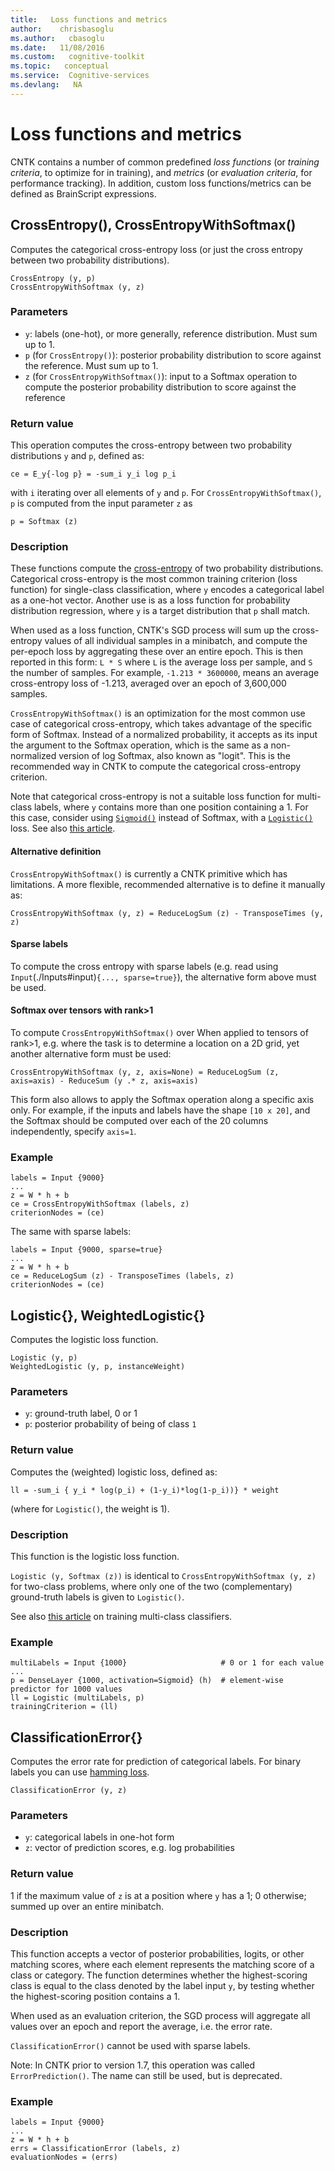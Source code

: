 ```yaml
---
title:   Loss functions and metrics
author:    chrisbasoglu
ms.author:   cbasoglu
ms.date:   11/08/2016
ms.custom:   cognitive-toolkit
ms.topic:   conceptual
ms.service:  Cognitive-services
ms.devlang:   NA
---
```


# Loss functions and metrics

CNTK contains a number of common predefined *loss functions* (or *training criteria*, to optimize for in training),
and *metrics* (or *evaluation criteria*, for performance tracking).
In addition, custom loss functions/metrics
can be defined as BrainScript expressions.

## CrossEntropy(), CrossEntropyWithSoftmax()

Computes the categorical cross-entropy loss (or just the cross entropy between two probability distributions).

    CrossEntropy (y, p)
    CrossEntropyWithSoftmax (y, z)

### Parameters

* `y`: labels (one-hot), or more generally, reference distribution. Must sum up to 1.
* `p` (for `CrossEntropy()`): posterior probability distribution to score against the reference. Must sum up to 1.
* `z` (for `CrossEntropyWithSoftmax()`): input to a Softmax operation to compute the posterior probability distribution to score against the reference

### Return value

This operation computes the cross-entropy between two probability distributions
`y` and `p`, defined as:

    ce = E_y{-log p} = -sum_i y_i log p_i

with `i` iterating over all elements of `y` and `p`. For `CrossEntropyWithSoftmax()`, `p` is computed from the input parameter `z` as

    p = Softmax (z)

### Description

These functions compute the [cross-entropy](https://en.wikipedia.org/wiki/Cross_entropy) of two probability distributions. Categorical cross-entropy is the most common
training criterion (loss function) for single-class classification,
where `y` encodes a categorical label as a one-hot vector.
Another use is as a loss function for probability distribution regression, where `y` is a target distribution
that `p` shall match.

When used as a loss function, CNTK's SGD process will sum up the cross-entropy values
of all individual samples in a minibatch, and compute the per-epoch loss
by aggregating these over an entire epoch.
This is then reported in this form: `L * S` where `L` is the average loss per sample,
and `S` the number of samples. For example, `-1.213 * 3600000`, means an average cross-entropy
loss of -1.213, averaged over an epoch of 3,600,000 samples.

`CrossEntropyWithSoftmax()` is an optimization for the most common
use case of categorical cross-entropy, which takes advantage of the specific form of Softmax.
Instead of a normalized probability, it accepts as its input the argument to the Softmax operation,
which is the same as a non-normalized version of log Softmax, also known as "logit".
This is the recommended way in CNTK to compute the categorical  cross-entropy criterion.

Note that categorical cross-entropy is not a suitable loss function for multi-class labels,
where `y` contains more than one position containing a 1.
For this case, consider using [`Sigmoid()`](./BrainScript-Activation-Functions.md) instead of Softmax,
with a [`Logistic()`](#logistic-weightedlogistic) loss.
See also [this article](./How-do-I-Train-Models-in-BrainScript.md#train-a-multilabel-classifier).

#### Alternative definition
`CrossEntropyWithSoftmax()` is currently a CNTK primitive which has limitations.
A more flexible, recommended alternative is to define it manually as:

    CrossEntropyWithSoftmax (y, z) = ReduceLogSum (z) - TransposeTimes (y, z)

#### Sparse labels
To compute the cross entropy with sparse labels (e.g. read using `Input`(./Inputs#input)`{..., sparse=true}`),
the alternative form above must be used.

#### Softmax over tensors with rank>1
To compute `CrossEntropyWithSoftmax()` over When applied to tensors of rank>1, e.g. where the task is to determine a location on a 2D grid, yet another alternative form must be used:

    CrossEntropyWithSoftmax (y, z, axis=None) = ReduceLogSum (z, axis=axis) - ReduceSum (y .* z, axis=axis)

This form also allows to apply the Softmax operation along a specific axis only.
For example, if the inputs and labels have the shape `[10 x 20]`, and the Softmax should be computed
over each of the 20 columns independently, specify `axis=1`.

### Example

    labels = Input {9000}
    ...
    z = W * h + b
    ce = CrossEntropyWithSoftmax (labels, z)
    criterionNodes = (ce)

The same with sparse labels:

    labels = Input {9000, sparse=true}
    ...
    z = W * h + b
    ce = ReduceLogSum (z) - TransposeTimes (labels, z)
    criterionNodes = (ce)

## Logistic{}, WeightedLogistic{}

Computes the logistic loss function.

    Logistic (y, p)
    WeightedLogistic (y, p, instanceWeight)

### Parameters

* `y`: ground-truth label, 0 or 1
* `p`: posterior probability of being of class `1`

### Return value

Computes the (weighted) logistic loss, defined as:

    ll = -sum_i { y_i * log(p_i) + (1-y_i)*log(1-p_i))} * weight 

(where for `Logistic()`, the weight is 1).

### Description

This function is the logistic loss function.

`Logistic (y, Softmax (z))` is identical to `CrossEntropyWithSoftmax (y, z)`
for two-class problems,
where only one of the two (complementary) ground-truth labels is given to `Logistic()`.

See also [this article](./How-do-I-Train-Models-in-BrainScript.md#train-a-multilabel-classifier) on training multi-class classifiers.

### Example

    multiLabels = Input {1000}                     # 0 or 1 for each value
    ...
    p = DenseLayer {1000, activation=Sigmoid} (h)  # element-wise predictor for 1000 values
    ll = Logistic (multiLabels, p)
    trainingCriterion = (ll)

## ClassificationError{}

Computes the error rate for prediction of categorical labels. For binary labels you can use [hamming loss](./How-do-I-Train-Models-in-BrainScript.md#train-a-multilabel-classifier).

    ClassificationError (y, z)

### Parameters

* `y`: categorical labels in one-hot form
* `z`: vector of prediction scores, e.g. log probabilities

### Return value

1 if the maximum value of `z` is at a position where `y` has a 1; 0 otherwise; summed up over an entire minibatch.

### Description

This function accepts a vector of posterior probabilities, logits, or other matching scores,
where each element represents the matching score of a class or category.
The function determines whether the highest-scoring class is equal to the class
denoted by the label input `y`, by testing whether the highest-scoring position contains a 1.

When used as an evaluation criterion, the SGD process will aggregate all values over an epoch
and report the average, i.e. the error rate.

`ClassificationError()` cannot be used with sparse labels.

Note: In CNTK prior to version 1.7, this operation was called `ErrorPrediction()`.
The name can still be used, but is deprecated.

### Example

    labels = Input {9000}
    ...
    z = W * h + b
    errs = ClassificationError (labels, z)
    evaluationNodes = (errs)
